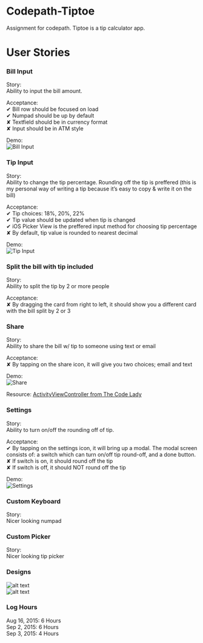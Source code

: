 
# Codepath-Tiptoe
Assignment for codepath. Tiptoe is a tip calculator app.

# User Stories

### Bill Input
Story:  
Ability to input the bill amount.

Acceptance:  
✔︎ Bill row should be focused on load  
✔ Numpad should be up by default  
✘ Textfield should be in currency format  
✘ Input should be in ATM style

Demo:  
![Bill Input](https://github.com/christophersybico/Codepath-Tiptoe/blob/master/Demos/tiptoeDemo_billInput_v2.gif "Bill Input")

### Tip Input
Story:  
Ability to change the tip percentage. Rounding off the tip is preffered (this is my personal way of writing a tip because it’s easy to copy & write it on the bill)

Acceptance:  
✔︎ Tip choices: 18%, 20%, 22%  
✔︎ Tip value should be updated when tip is changed  
✔ iOS Picker View is the preffered input method for choosing tip percentage  
✘ By default, tip value is rounded to nearest decimal

Demo:  
![Tip Input](https://github.com/christophersybico/Codepath-Tiptoe/blob/master/Demos/tiptoeDemo_tipInput_v2.gif "Tip Input")

### Split the bill with tip included
Story:  
Ability to split the tip by 2 or more people  

Acceptance:  
✘ By dragging the card from right to left, it should show you a different card with the bill split by 2 or 3

### Share
Story:  
Ability to share the bill w/ tip to someone using text or email

Acceptance:  
✘ By tapping on the share icon, it will give you two choices; email and text

Demo:  
![Share](https://github.com/christophersybico/Codepath-Tiptoe/blob/master/Demos/tiptoeDemo_share_v1.gif "Share")

Resource:
[ActivityViewController from The Code Lady](https://www.youtube.com/watch?v=91mL-eDl6x4)

### Settings
Story:  
Ability to turn on/off the rounding off of tip.

Acceptance:  
✔︎ By tapping on the settings icon, it will bring up a modal. The modal screen consists of: a switch which can turn on/off tip round-off, and a done button.  
✘ If switch is on, it should round off the tip  
✘ If switch is off, it should NOT round off the tip

Demo:  
![Settings](https://github.com/christophersybico/Codepath-Tiptoe/blob/master/Demos/tiptoeDemo_settings_v1.gif "Settings")

### Custom Keyboard
Story:  
Nicer looking numpad

### Custom Picker
Story:  
Nicer looking tip picker

### Designs
![alt text](https://github.com/christophersybico/Codepath-Tiptoe/blob/master/Design/tiptoeDesign_bill.png)  
![alt text](https://github.com/christophersybico/Codepath-Tiptoe/blob/master/Design/tiptoeSketchConcept.jpeg)

### Log Hours
Aug 16, 2015: 6 Hours  
Sep 2, 2015: 6 Hours  
Sep 3, 2015: 4 Hours  
